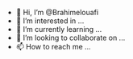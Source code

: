 - 👋 Hi, I’m @Brahimelouafi
- 👀 I’m interested in ...
- 🌱 I’m currently learning ...
- 💞️ I’m looking to collaborate on ...
- 📫 How to reach me ...

<!---
Brahimelouafi/Brahimelouafi is a ✨ special ✨ repository because its `README.md` (this file) appears on your GitHub profile.
You can click the Preview link to take a look at your changes.
--->
